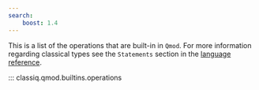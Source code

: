 ```yaml
---
search:
    boost: 1.4
---
```


This is a list of the operations that are built-in in `Qmod`.
For more information regarding classical types see the `Statements` section in the [language reference](../language-reference/index.md).

::: classiq.qmod.builtins.operations
